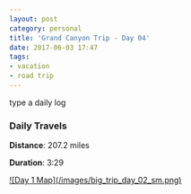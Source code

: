 ```yaml
---
layout: post
category: personal
title: 'Grand Canyon Trip - Day 04'
date: 2017-06-03 17:47
tags:
- vacation
- road trip
---
```


type a daily log

### Daily Travels
__Distance__: 207.2 miles

__Duration__: 3:29

<a href="/images/big_trip_day_02.png" target="_blank">
![Day 1 Map](/images/big_trip_day_02_sm.png)
</a>

